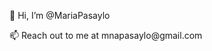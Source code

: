 👋 Hi, I’m @MariaPasaylo 
<p>
📫 Reach out to me at mnapasaylo@gmail.com
</p>

<!---
MariaNicosAlain/MariaNicosAlain is a ✨ special ✨ repository because its `README.md` (this file) appears on your GitHub profile.
You can click the Preview link to take a look at your changes.
--->
